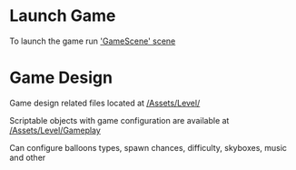 # Launch Game

To launch the game run ['GameScene' scene](./Assets/Level/Scenes/GameScene.unity)

# Game Design

Game design related files located at [/Assets/Level/](./Assets/Level/)

Scriptable objects with game configuration are available at [/Assets/Level/Gameplay](./Assets/Level/Gameplay)

Can configure balloons types, spawn chances, difficulty, skyboxes, music and other
